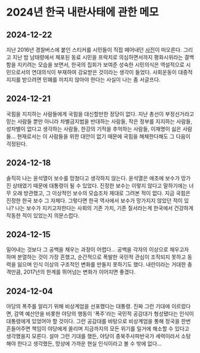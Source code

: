 # 2024년 한국 내란사태에 관한 메모

## 2024-12-22

지난 2016년 경찰버스에 붙인 스티커를 시민들이 직접 떼어내던 [사진](https://www.yna.co.kr/view/PYH20161127011600013)이 떠오른다. 그리고 지난 밤 남태령에서 체포된 동료 시민을 프락치로 의심하면서까지 평화시위라는 결백함을 지키려는 모습을 보면서, 한국의 집회가 보여준 성숙한 시민의식은 역설적으로 시민으로서의 연대의식이 부재하여 강요받은 것이라는 생각이 들었다. 사회운동이 대중적 지지를 받으려면 민폐를 끼치지 않아야 한다는 사실이 나는 좀 서글프다.

## 2024-12-21

국힘을 지지하는 사람들에게 국힘을 대신할만한 정당이 없다. 지난 총선이 부정선거라고 믿는 사람들 뿐만 아니라 차별금지법을 반대하는 사람들, 작은 정부를 지지하는 사람들, 성차별이 없다고 생각하는 사람들, 한강의 기적을 추억하는 사람들, 이재명이 싫은 사람들... 현재로서는 이 사람들을 위한 대안이 없기 때문에 국힘을 해체한다해도 그 다음이 걱정된다.

## 2024-12-18

솔직히 나는 윤석열이 보수를 망쳤다고 생각하지 않는다. 윤석열은 애초에 보수가 망가진 상태였기 때문에 대통령이 될 수 있었다. 진정한 보수는 이렇지 않다고 말하기에는 너무 오래 방관했고, 그 이상적인 보수의 모습조차 제대로 그려본 적이 없다. 지금 국힘은 진정한 한국 보수 그 자체다. 그렇다면 한국 역사에서 보수가 망가지지 않았던 적이 있나? 나는 보수가 지키고자한다는 사회의 기존 가치, 기존 질서라는게 한국에서 건강하게 작동한 적이 있었는지 의문스럽다.

## 2024-12-15

밀어내는 것보다 그 공백을 채우는 과정이 어렵다... 공백을 각자의 이상으로 채우고자 하며 분열하는 것이 가장 흔했고, 순간적으로 폭발한 국민적 관심이 조직되지 못하고 동력을 잃으며 인식 이상의 구조적인 변화를 만들지 못하기도 했다. 내란이라는 거대한 충격만큼, 2017년의 한계를 뛰어넘는 변화가 이어지면 좋겠다.

## 2024-12-04

야당의 폭주를 알리기 위해 비상계엄을 선포했다는 대통령. 진짜 그런 기대에 이르렀다면, 감액 예산안을 비롯한 야당의 행동이 '폭주'라는 국민적 공감대가 형성됐다는 인식이 대통령에게 있었어야 할 것이다. 그런 공감대를 바탕으로 비상계엄을 통해 정국을 한번 흔들어주면 책임이 야당에게 쏠리며 지금까지의 모든 위기를 일거에 해소할 수 있다고 생각했을지 모른다. 설마 그런 기대를 했든, 야당이 종북주사파반국가 세력이라서 소탕해야 한다고 생각했든, 망상에 가까운 현실 인식이라고 볼 수 밖에 없다...
